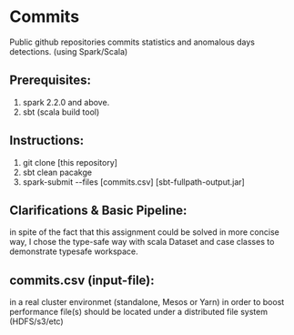 # Commits
Public github repositories commits statistics and anomalous days detections. 
(using Spark/Scala)

## Prerequisites:
1. spark 2.2.0 and above.
2. sbt (scala build tool)

## Instructions:
1. git clone [this repository]
2. sbt clean pacakge
3. spark-submit --files [commits.csv] [sbt-fullpath-output.jar]

## Clarifications & Basic Pipeline:
in spite of the fact that this assignment could be solved in more concise way,
I chose the type-safe way with scala Dataset and case classes to demonstrate typesafe workspace.

## commits.csv (input-file):
in a real cluster environmet (standalone, Mesos or Yarn) in order to boost performance file(s) should be located under a distributed file system (HDFS/s3/etc)

